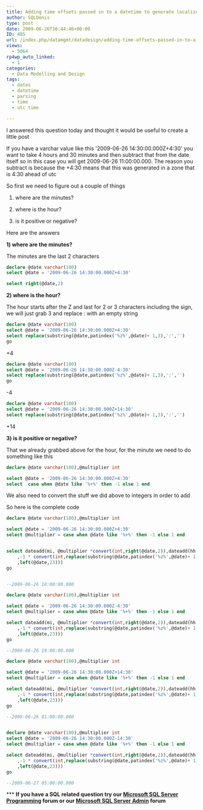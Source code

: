 ```yaml
---
title: Adding time offsets passed in to a datetime to generate localized datetime
author: SQLDenis
type: post
date: 2009-06-26T16:44:46+00:00
ID: 485
url: /index.php/datamgmt/datadesign/adding-time-offsets-passed-in-to-a-datet/
views:
  - 5064
rp4wp_auto_linked:
  - 1
categories:
  - Data Modelling and Design
tags:
  - dates
  - datetime
  - parsing
  - time
  - utc time

---
```

I answered this question today and thought it would be useful to create a little post

If you have a varchar value like this '2009-06-26 14:30:00.000Z+4:30' you want to take 4 hours and 30 minutes and then subtract that from the date itself so in this case you will get 2009-06-26 11:00:00.000. The reason you subtract is because the +4:30 means that this was generated in a zone that is 4:30 ahead of utc

So first we need to figure out a couple of things
  
1) where are the minutes?
  
2) where is the hour?
  
3) is it positive or negative?

Here are the answers
  
**1) where are the minutes?**
  
The minutes are the last 2 characters

```sql
declare @date varchar(100)
select @date = '2009-06-26 14:30:00.000Z+4:30'

select right(@date,2)
```

**2) where is the hour?**
  
The hour starts after the Z and last for 2 or 3 characters including the sign, we will just grab 3 and replace : with an empty string

```sql
declare @date varchar(100)
select @date = '2009-06-26 14:30:00.000Z+4:30'
select replace(substring(@date,patindex('%z%',@date)+ 1,3),':','')
go
```

+4

```sql
declare @date varchar(100)
select @date = '2009-06-26 14:30:00.000Z-4:30'
select replace(substring(@date,patindex('%z%',@date)+ 1,3),':','')
go
```

-4

```sql
declare @date varchar(100)
select @date = '2009-06-26 14:30:00.000Z+14:30'
select replace(substring(@date,patindex('%z%',@date)+ 1,3),':','')
```

+14

**3) is it positive or negative?**
  
That we already grabbed above for the hour, for the minute we need to do something like this

```sql
declare @date varchar(100),@multiplier int

select @date = '2009-06-26 14:30:00.000Z+4:30'
select  case when @date like '%+%' then -1 else 1 end
```

We also need to convert the stuff we did above to integers in order to add

So here is the complete code

```sql
declare @date varchar(100),@multiplier int

select @date = '2009-06-26 14:30:00.000Z+4:30'
select @multiplier = case when @date like '%+%' then -1 else 1 end


select dateadd(mi, @multiplier *convert(int,right(@date,2)),dateadd(hh
    ,-1 * convert(int,replace(substring(@date,patindex('%z%',@date)+ 1,3),':',''))
    ,left(@date,23)))
go


--2009-06-26 10:00:00.000

declare @date varchar(100),@multiplier int

select @date = '2009-06-26 14:30:00.000Z-4:30'
select @multiplier = case when @date like '%+%' then -1 else 1 end

select dateadd(mi, @multiplier *convert(int,right(@date,2)),dateadd(hh
    ,-1 * convert(int,replace(substring(@date,patindex('%z%',@date)+ 1,3),':',''))
    ,left(@date,23)))
go

--2009-06-26 19:00:00.000

declare @date varchar(100),@multiplier int

select @date = '2009-06-26 14:30:00.000Z+14:30'
select @multiplier = case when @date like '%+%' then -1 else 1 end

select dateadd(mi, @multiplier *convert(int,right(@date,2)),dateadd(hh
    ,-1 * convert(int,replace(substring(@date,patindex('%z%',@date)+ 1,3),':',''))
    ,left(@date,23)))
go

--2009-06-26 01:00:00.000


declare @date varchar(100),@multiplier int
select @date = '2009-06-26 14:30:00.000Z-14:30'
select @multiplier = case when @date like '%+%' then -1 else 1 end

select dateadd(mi, @multiplier *convert(int,right(@date,2)),dateadd(hh
    ,-1 * convert(int,replace(substring(@date,patindex('%z%',@date)+ 1,3),':',''))
    ,left(@date,23)))
go

--2009-06-27 05:00:00.000
```


\*** **If you have a SQL related question try our [Microsoft SQL Server Programming][1] forum or our [Microsoft SQL Server Admin][2] forum**<ins></ins>

 [1]: http://forum.lessthandot.com/viewforum.php?f=17
 [2]: http://forum.lessthandot.com/viewforum.php?f=22